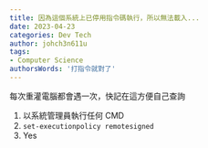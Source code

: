 ```yaml
---
title: 因為這個系統上已停用指令碼執行，所以無法載入...
date: 2023-04-23
categories: Dev Tech
author: johch3n611u
tags:
- Computer Science
authorsWords: '打指令就對了'
---
```


每次重灌電腦都會遇一次，快記在這方便自己查詢

1. 以系統管理員執行任何 CMD
2. `set-executionpolicy remotesigned`
3. Yes